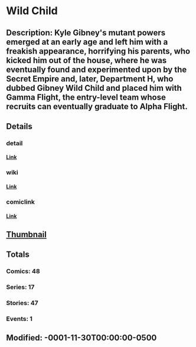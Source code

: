 # Wild Child
## Description: Kyle Gibney's mutant powers emerged at an early age and left him with a freakish appearance, horrifying his parents, who kicked him out of the house, where he was eventually found and experimented upon by the Secret Empire and, later, Department H, who dubbed Gibney Wild Child and placed him with Gamma Flight, the entry-level team whose recruits can eventually graduate to Alpha Flight.
## Details
### detail
#### [Link](http://marvel.com/comics/characters/1009715/wild_child?utm_campaign=apiRef&utm_source=225578a89fc76f3d20fbffda5d17a88d)
### wiki
#### [Link](http://marvel.com/universe/Wild_Child?utm_campaign=apiRef&utm_source=225578a89fc76f3d20fbffda5d17a88d)
### comiclink
#### [Link](http://marvel.com/comics/characters/1009715/wild_child?utm_campaign=apiRef&utm_source=225578a89fc76f3d20fbffda5d17a88d)
## [Thumbnail](http://i.annihil.us/u/prod/marvel/i/mg/8/00/4c003a6b5d11a.jpg)
## Totals
### Comics: 48
### Series: 17
### Stories: 47
### Events: 1
## Modified: -0001-11-30T00:00:00-0500